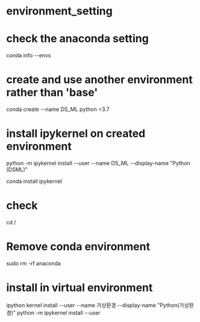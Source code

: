# environment_setting


# check the anaconda setting
conda info --envs

# create and use another environment rather than 'base'
conda create --name DS_ML python =3.7

# install ipykernel on created environment
python -m ipykernel install --user --name DS_ML --display-name "Python (DSML)"


conda install ipykernel

# check
cd /

# Remove conda environment
sudo rm -rf anaconda

# install in virtual environment
ipython kernel install --user --name 가상환경 --display-name "Python(가상환경)"
python -m ipykernel install --user

